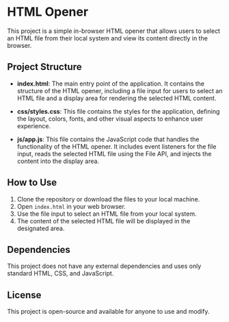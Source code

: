 # HTML Opener

This project is a simple in-browser HTML opener that allows users to select an HTML file from their local system and view its content directly in the browser. 

## Project Structure

- **index.html**: The main entry point of the application. It contains the structure of the HTML opener, including a file input for users to select an HTML file and a display area for rendering the selected HTML content.
  
- **css/styles.css**: This file contains the styles for the application, defining the layout, colors, fonts, and other visual aspects to enhance user experience.

- **js/app.js**: This file contains the JavaScript code that handles the functionality of the HTML opener. It includes event listeners for the file input, reads the selected HTML file using the File API, and injects the content into the display area.

## How to Use

1. Clone the repository or download the files to your local machine.
2. Open `index.html` in your web browser.
3. Use the file input to select an HTML file from your local system.
4. The content of the selected HTML file will be displayed in the designated area.

## Dependencies

This project does not have any external dependencies and uses only standard HTML, CSS, and JavaScript.

## License

This project is open-source and available for anyone to use and modify.